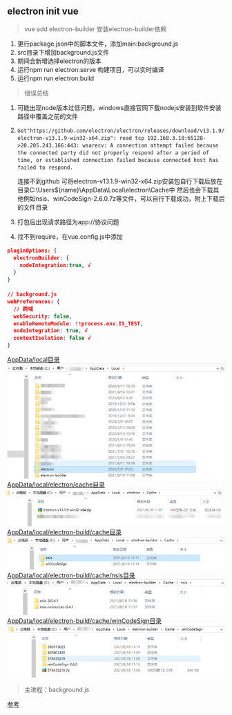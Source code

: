 ## electron init vue
> vue add electron-builder 安装electron-builder依赖
1. 更行package.json中的脚本文件，添加main:background.js
2. src目录下增加background.js文件
3. 期间会新增选择electron的版本
4. 运行npm run electron:serve 构建项目，可以实时编译
9. 运行npm run electron:build

> 错误总结
1. 可能出现node版本过低问题，windows直接官网下载nodejs安装到软件安装路径中覆盖之前的文件
2. `Get"https://github.com/electron/electron/releases/download/v13.1.9/electron-v13.1.9-win32-x64.zip": read tcp 192.168.3.10:65128->20.205.243.166:443: wsarecv: A connection attempt failed because the connected party did not properly respond after a period of time, or established connection failed because connected host has failed to respond.`

    连接不到github 可将electron-v13.1.9-win32-x64.zip安装包自行下载后放在目录C:\Users\${name}\AppData\Local\electron\Cache中
然后也会下载其他例如nsis、winCodeSign-2.6.0.7z等文件，可以自行下载成功，附上下载后的文件目录

3. 打包后出现请求路径为app://协议问题


4. 找不到require，在vue.config.js中添加
```json
pluginOptions: {
  electronBuilder: {
    nodeIntegration:true, √
  }
}

// background.js
webPreferences: {
  // 跨域
  webSecurity: false,
  enableRemoteModule: !!process.env.IS_TEST,
  nodeIntegration: true, √
  contextIsolation: false √
}
```



[AppData/local目录](none)
![avatar](../image/electron/AppData-local.png)
[AppData/local/electron/cache目录](none)
![avatar](../image/electron/cache.png)
[AppData/local/electron-build/cache目录](none)
![avatar](../image/electron/electron-build-cache.png)
[AppData/local/electron-build/cache/nsis目录](none)
![avatar](../image/electron/nsis.png)
[AppData/local/electron-build/cache/winCodeSign目录](none)
![avatar](../image/electron/winCodeSign.png)
> 主进程：background.js


[参考](https://www.bookstack.cn/read/David1025-electron-vue-in-action/a07b4253fe1f86c5.md)